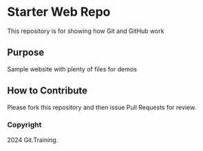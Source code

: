 # Starter Web Repo

This repository is for showing how Git and GitHub work

## Purpose

Sample website with plenty of files for demos

## How to Contribute

Please fork this repository and then issue Pull Requests for review.

### Copyright

2024 Git.Training.